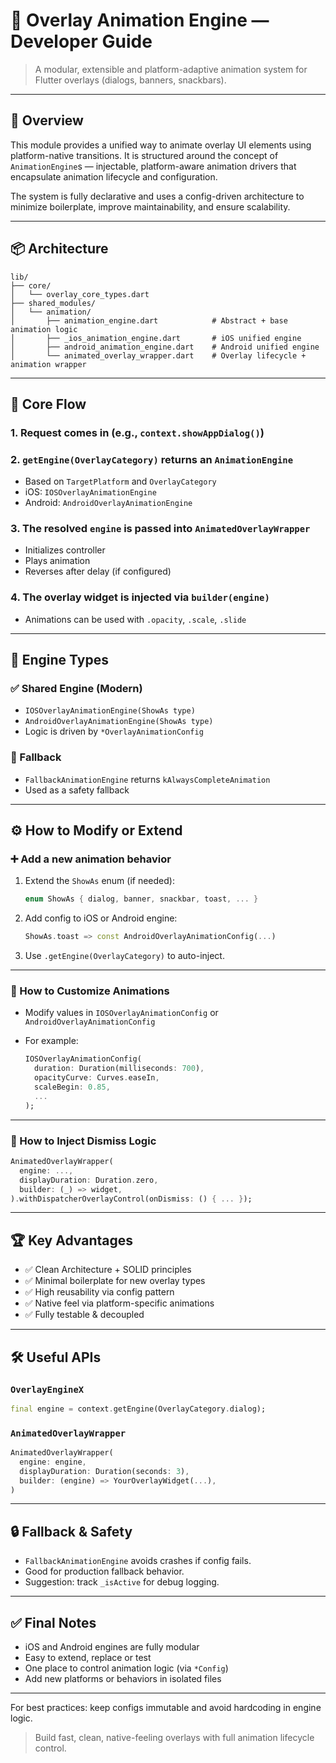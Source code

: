 # 🧭 Overlay Animation Engine — Developer Guide

> A modular, extensible and platform-adaptive animation system for Flutter overlays (dialogs, banners, snackbars).

---

## 🔧 Overview

This module provides a unified way to animate overlay UI elements using platform-native transitions. It is structured around the concept of `AnimationEngine`s — injectable, platform-aware animation drivers that encapsulate animation lifecycle and configuration.

The system is fully declarative and uses a config-driven architecture to minimize boilerplate, improve maintainability, and ensure scalability.

---

## 📦 Architecture

```text
lib/
├── core/
│   └── overlay_core_types.dart
├── shared_modules/
│   └── animation/
│       ├── animation_engine.dart            # Abstract + base animation logic
│       ├── _ios_animation_engine.dart       # iOS unified engine
│       ├── android_animation_engine.dart    # Android unified engine
│       └── animated_overlay_wrapper.dart    # Overlay lifecycle + animation wrapper
```

---

## 🔁 Core Flow

### 1. Request comes in (e.g., `context.showAppDialog()`)

### 2. `getEngine(OverlayCategory)` returns an `AnimationEngine`

* Based on `TargetPlatform` and `OverlayCategory`
* iOS: `IOSOverlayAnimationEngine`
* Android: `AndroidOverlayAnimationEngine`

### 3. The resolved `engine` is passed into `AnimatedOverlayWrapper`

* Initializes controller
* Plays animation
* Reverses after delay (if configured)

### 4. The overlay widget is injected via `builder(engine)`

* Animations can be used with `.opacity`, `.scale`, `.slide`

---

## 🧠 Engine Types

### ✅ Shared Engine (Modern)

* `IOSOverlayAnimationEngine(ShowAs type)`
* `AndroidOverlayAnimationEngine(ShowAs type)`
* Logic is driven by `*OverlayAnimationConfig`

### 🛑 Fallback

* `FallbackAnimationEngine` returns `kAlwaysCompleteAnimation`
* Used as a safety fallback

---

## ⚙️ How to Modify or Extend

### ➕ Add a new animation behavior

1. Extend the `ShowAs` enum (if needed):

   ```dart
   enum ShowAs { dialog, banner, snackbar, toast, ... }
   ```
2. Add config to iOS or Android engine:

   ```dart
   ShowAs.toast => const AndroidOverlayAnimationConfig(...)
   ```
3. Use `.getEngine(OverlayCategory)` to auto-inject.

---

### 🧱 How to Customize Animations

* Modify values in `IOSOverlayAnimationConfig` or `AndroidOverlayAnimationConfig`
* For example:

  ```dart
  IOSOverlayAnimationConfig(
    duration: Duration(milliseconds: 700),
    opacityCurve: Curves.easeIn,
    scaleBegin: 0.85,
    ...
  );
  ```

---

### 🧼 How to Inject Dismiss Logic

```dart
AnimatedOverlayWrapper(
  engine: ..., 
  displayDuration: Duration.zero,
  builder: (_) => widget,
).withDispatcherOverlayControl(onDismiss: () { ... });
```

---

## 🏆 Key Advantages

* ✅ Clean Architecture + SOLID principles
* ✅ Minimal boilerplate for new overlay types
* ✅ High reusability via config pattern
* ✅ Native feel via platform-specific animations
* ✅ Fully testable & decoupled

---

## 🛠️ Useful APIs

### `OverlayEngineX`

```dart
final engine = context.getEngine(OverlayCategory.dialog);
```

### `AnimatedOverlayWrapper`

```dart
AnimatedOverlayWrapper(
  engine: engine,
  displayDuration: Duration(seconds: 3),
  builder: (engine) => YourOverlayWidget(...),
)
```

---

## 🔒 Fallback & Safety

* `FallbackAnimationEngine` avoids crashes if config fails.
* Good for production fallback behavior.
* Suggestion: track `_isActive` for debug logging.

---

## ✅ Final Notes

* iOS and Android engines are fully modular
* Easy to extend, replace or test
* One place to control animation logic (via `*Config`)
* Add new platforms or behaviors in isolated files

---

For best practices: keep configs immutable and avoid hardcoding in engine logic.

> Build fast, clean, native-feeling overlays with full animation lifecycle control.
